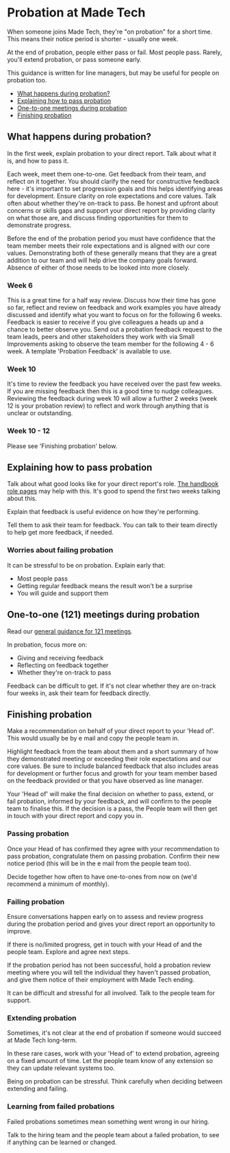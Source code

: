 # Probation at Made Tech

When someone joins Made Tech, they're "on probation" for a short time.
This means their notice period is shorter - usually one week.

At the end of probation, people either pass or fail. Most people pass.
Rarely, you'll extend probation, or pass someone early.

This guidance is written for line managers, but may be useful for people on probation too.

- [What happens during probation?](#what-happens-during-probation)
- [Explaining how to pass probation](#explaining-how-to-pass-probation)
- [One-to-one meetings during probation](#one-to-one-121-meetings-during-probation)
- [Finishing probation](#finishing-probation)

## What happens during probation?

In the first week, explain probation to your direct report. Talk about what it is, and how to pass it.

Each week, meet them one-to-one.
Get feedback from their team, and reflect on it together. You should clarify the need for constructive feedback here - it's important to set progression goals and this helps identifying areas for development.
Ensure clarity on role expectations and core values.
Talk often about whether they're on-track to pass.
Be honest and upfront about concerns or skills gaps and support your direct report by providing clarity on what those are, and discuss finding opportunities for them to demonstrate progress.

Before the end of the probation period you must have confidence that the team member meets their role expectations and is aligned with our core values. Demonstrating both of these generally means that they are a great addition to our team and will help drive the company goals forward. Absence of either of those needs to be looked into more closely.

### Week 6

This is a great time for a half way review. Discuss how their time has gone so far, reflect and review on feedback and work examples you have already discussed and identify what you want to focus on for the following 6 weeks.
Feedback is easier to receive if you give colleagues a heads up and a chance to better observe you. Send out a probation feedback request to the team leads, peers and other stakeholders they work with via Small Improvements asking to observe the team member for the following 4 - 6 week. A template 'Probation Feedback' is available to use.

### Week 10

It's time to review the feedback you have received over the past few weeks. If you are missing feedback then this is a good time to nudge colleagues.
Reviewing the feedback during week 10 will allow a further 2 weeks (week 12 is your probation review) to reflect and work through anything that is unclear or outstanding.

### Week 10 - 12

Please see 'Finishing probation' below.

## Explaining how to pass probation

Talk about what good looks like for your direct report's role. [The handbook role pages](../../roles/README.md) may help with this.
It's good to spend the first two weeks talking about this.

Explain that feedback is useful evidence on how they're performing.

Tell them to ask their team for feedback. You can talk to their team directly to help get more feedback, if needed.

### Worries about failing probation

It can be stressful to be on probation. Explain early that:

- Most people pass
- Getting regular feedback means the result won't be a surprise
- You will guide and support them

## One-to-one (121) meetings during probation

Read our [general guidance for 121 meetings](./121s.md).

In probation, focus more on:

- Giving and receiving feedback
- Reflecting on feedback together
- Whether they're on-track to pass

Feedback can be difficult to get. If it's not clear whether they are on-track four weeks in, ask their team for feedback directly.

## Finishing probation

Make a recommendation on behalf of your direct report to your 'Head of'. This would usually be by e mail and copy the people team in.

Highlight feedback from the team about them and a short summary of how they demonstrated meeting or exceeding their role expectations and our core values. Be sure to include balanced feedback that also includes areas for development or further focus and growth for your team member based on the feedback provided or that you have observed as line manager.

Your 'Head of' will make the final decision on whether to pass, extend, or fail probation, informed by your feedback, and will confirm to the people team to finalise this. If the decision is a pass, the People team will then get in touch with your direct report and copy you in.

### Passing probation

Once your Head of has confirmed they agree with your recommendation to pass probation, congratulate them on passing probation. Confirm their new notice period (this will be in the e mail from the people team too).

Decide together how often to have one-to-ones from now on (we'd recommend a minimum of monthly).

### Failing probation

Ensure conversations happen early on to assess and review progress during the probation period and gives your direct report an opportunity to improve.

If there is no/limited progress, get in touch with your Head of and the people team. Explore and agree next steps.

If the probation period has not been successful, hold a probation review meeting where you will tell the individual they haven't passed probation, and give them notice of their employment with Made Tech ending.

It can be difficult and stressful for all involved. Talk to the people team for support.

### Extending probation

Sometimes, it's not clear at the end of probation if someone would succeed at Made Tech long-term.

In these rare cases, work with your 'Head of' to extend probation, agreeing on a fixed amount of time. Let the people team know of any extension so they can update relevant systems too.

Being on probation can be stressful. Think carefully when deciding between extending and failing.

### Learning from failed probations

Failed probations sometimes mean something went wrong in our hiring.

Talk to the hiring team and the people team about a failed probation, to see if anything can be learned or changed.
